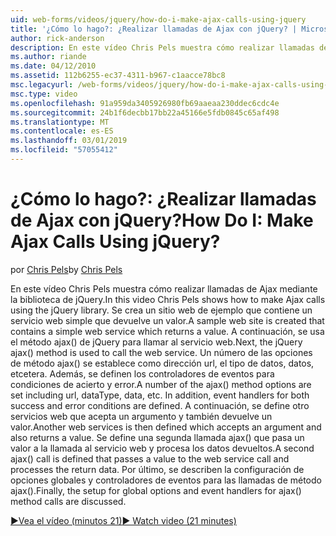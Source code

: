 ```yaml
---
uid: web-forms/videos/jquery/how-do-i-make-ajax-calls-using-jquery
title: '¿Cómo lo hago?: ¿Realizar llamadas de Ajax con jQuery? | Microsoft Docs'
author: rick-anderson
description: En este vídeo Chris Pels muestra cómo realizar llamadas de Ajax mediante la biblioteca de jQuery. Se crea un sitio web de ejemplo que contiene un servicio web simple que devuelve...
ms.author: riande
ms.date: 04/12/2010
ms.assetid: 112b6255-ec37-4311-b967-c1aacce78bc8
msc.legacyurl: /web-forms/videos/jquery/how-do-i-make-ajax-calls-using-jquery
msc.type: video
ms.openlocfilehash: 91a959da3405926980fb69aaeaa230ddec6cdc4e
ms.sourcegitcommit: 24b1f6decbb17bb22a45166e5fdb0845c65af498
ms.translationtype: MT
ms.contentlocale: es-ES
ms.lasthandoff: 03/01/2019
ms.locfileid: "57055412"
---
```

<a name="how-do-i-make-ajax-calls-using-jquery"></a><span data-ttu-id="94956-105">¿Cómo lo hago?: ¿Realizar llamadas de Ajax con jQuery?</span><span class="sxs-lookup"><span data-stu-id="94956-105">How Do I: Make Ajax Calls Using jQuery?</span></span>
====================
<span data-ttu-id="94956-106">por [Chris Pels](https://twitter.com/chrispels)</span><span class="sxs-lookup"><span data-stu-id="94956-106">by [Chris Pels](https://twitter.com/chrispels)</span></span>

<span data-ttu-id="94956-107">En este vídeo Chris Pels muestra cómo realizar llamadas de Ajax mediante la biblioteca de jQuery.</span><span class="sxs-lookup"><span data-stu-id="94956-107">In this video Chris Pels shows how to make Ajax calls using the jQuery library.</span></span> <span data-ttu-id="94956-108">Se crea un sitio web de ejemplo que contiene un servicio web simple que devuelve un valor.</span><span class="sxs-lookup"><span data-stu-id="94956-108">A sample web site is created that contains a simple web service which returns a value.</span></span> <span data-ttu-id="94956-109">A continuación, se usa el método ajax() de jQuery para llamar al servicio web.</span><span class="sxs-lookup"><span data-stu-id="94956-109">Next, the jQuery ajax() method is used to call the web service.</span></span> <span data-ttu-id="94956-110">Un número de las opciones de método ajax() se establece como dirección url, el tipo de datos, datos, etcetera. Además, se definen los controladores de eventos para condiciones de acierto y error.</span><span class="sxs-lookup"><span data-stu-id="94956-110">A number of the ajax() method options are set including url, dataType, data, etc. In addition, event handlers for both success and error conditions are defined.</span></span> <span data-ttu-id="94956-111">A continuación, se define otro servicios web que acepta un argumento y también devuelve un valor.</span><span class="sxs-lookup"><span data-stu-id="94956-111">Another web services is then defined which accepts an argument and also returns a value.</span></span> <span data-ttu-id="94956-112">Se define una segunda llamada ajax() que pasa un valor a la llamada al servicio web y procesa los datos devueltos.</span><span class="sxs-lookup"><span data-stu-id="94956-112">A second ajax() call is defined that passes a value to the web service call and processes the return data.</span></span> <span data-ttu-id="94956-113">Por último, se describen la configuración de opciones globales y controladores de eventos para las llamadas de método ajax().</span><span class="sxs-lookup"><span data-stu-id="94956-113">Finally, the setup for global options and event handlers for ajax() method calls are discussed.</span></span>

[<span data-ttu-id="94956-114">&#9654;Vea el vídeo (minutos 21)</span><span class="sxs-lookup"><span data-stu-id="94956-114">&#9654; Watch video (21 minutes)</span></span>](https://channel9.msdn.com/Blogs/ASP-NET-Site-Videos/how-do-i-make-ajax-calls-using-jquery)
